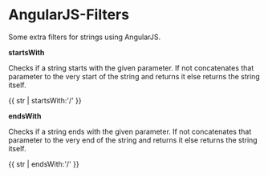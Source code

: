 AngularJS-Filters
=================

Some extra filters for strings using AngularJS.

**startsWith**

Checks if a string starts with the given parameter. If not concatenates that parameter to the very start of the string and returns it else returns the string itself.

{{ str | startsWith:'/' }}

**endsWith**

Checks if a string ends with the given parameter. If not concatenates that parameter to the very end of the string and returns it else returns the string itself.

{{ str | endsWith:'/' }}